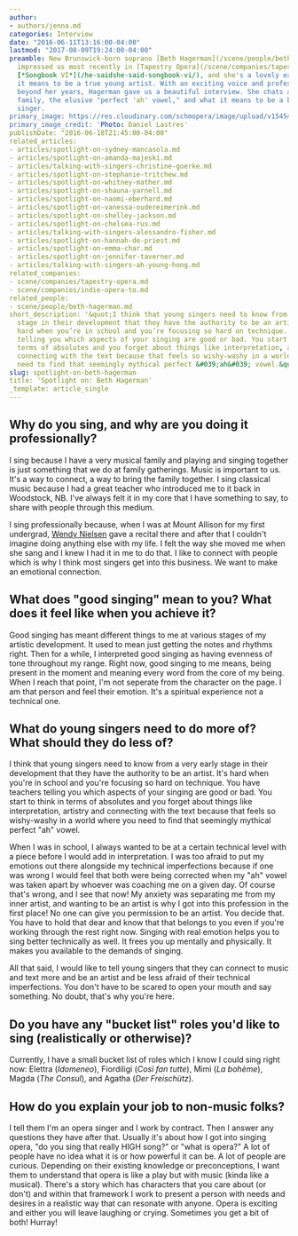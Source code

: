 ```yaml
---
author:
- authors/jenna.md
categories: Interview
date: "2016-06-11T13:16:00-04:00"
lastmod: "2017-08-09T19:24:00-04:00"
preamble: New Brunswick-born soprano [Beth Hagerman](/scene/people/beth-hagerman/)
  impressed us most recently in [Tapestry Opera](/scene/companies/tapestry-opera/)'s
  [*Songbook VI*](/he-saidshe-said-songbook-vi/), and she's a lovely example of what
  it means to be a true young artist. With an exciting voice and professional wisdom
  beyond her years, Hagerman gave us a beautiful interview. She chats about her musical
  family, the elusive "perfect 'ah' vowel," and what it means to be a brave and autonomous
  singer.
primary_image: https://res.cloudinary.com/schmopera/image/upload/v1545409169/media/webhook-uploads/1502320535393/2017-08-10---Hagerman.jpg.jpg
primary_image_credit: 'Photo: Daniel Lastres'
publishDate: "2016-06-18T21:45:00-04:00"
related_articles:
- articles/spotlight-on-sydney-mancasola.md
- articles/spotlight-on-amanda-majeski.md
- articles/talking-with-singers-christine-goerke.md
- articles/spotlight-on-stephanie-tritchew.md
- articles/spotlight-on-whitney-mather.md
- articles/spotlight-on-shauna-yarnell.md
- articles/spotlight-on-naomi-eberhard.md
- articles/spotlight-on-vanessa-oudereimerink.md
- articles/spotlight-on-shelley-jackson.md
- articles/spotlight-on-chelsea-rus.md
- articles/talking-with-singers-alessandro-fisher.md
- articles/spotlight-on-hannah-de-priest.md
- articles/spotlight-on-emma-char.md
- articles/spotlight-on-jennifer-taverner.md
- articles/talking-with-singers-ah-young-hong.md
related_companies:
- scene/companies/tapestry-opera.md
- scene/companies/indie-opera-to.md
related_people:
- scene/people/beth-hagerman.md
short_description: '&quot;I think that young singers need to know from a very early
  stage in their development that they have the authority to be an artist. It&#039;s
  hard when you’re in school and you’re focusing so hard on technique. You have teachers
  telling you which aspects of your singing are good or bad. You start to think in
  terms of absolutes and you forget about things like interpretation, artistry and
  connecting with the text because that feels so wishy-washy in a world where you
  need to find that seemingly mythical perfect &#039;ah&#039; vowel.&quot;'
slug: spotlight-on-beth-hagerman
title: 'Spotlight on: Beth Hagerman'
_template: article_single
---
```


## Why do you sing, and why are you doing it professionally?

I sing because I have a very musical family and playing and singing together is just something that we do at family gatherings. Music is important to us. It's a way to connect, a way to bring the family together. I sing classical music because I had a great teacher who introduced me to it back in Woodstock, NB. I've always felt it in my core that I have something to say, to share with people through this medium.

I sing professionally because, when I was at Mount Allison for my first undergrad, [Wendy Nielsen](/wendy-nielsen-on-teaching-singing/) gave a recital there and after that I couldn't imagine doing anything else with my life. I felt the way she moved me when she sang and I knew I had it in me to do that. I like to connect with people which is why I think most singers get into this business. We want to make an emotional connection.

## What does "good singing" mean to you? What does it feel like when you achieve it? 

Good singing has meant different things to me at various stages of my artistic development. It used to mean just getting the notes and rhythms right. Then for a while, I interpreted good singing as having evenness of tone throughout my range. Right now, good singing to me means, being present in the moment and meaning every word from the core of my being. When I reach that point, I'm not seperate from the character on the page. I am that person and feel their emotion. It's a spiritual experience not a technical one. 

## What do young singers need to do more of? What should they do less of? 

I think that young singers need to know from a very early stage in their development that they have the authority to be an artist. It's hard when you're in school and you're focusing so hard on technique. You have teachers telling you which aspects of your singing are good or bad. You start to think in terms of absolutes and you forget about things like interpretation, artistry and connecting with the text because that feels so wishy-washy in a world where you need to find that seemingly mythical perfect "ah" vowel.

When I was in school, I always wanted to be at a certain technical level with a piece before I would add in interpretation. I was too afraid to put my emotions out there alongside my technical imperfections because if one was wrong I would feel that both were being corrected when my "ah" vowel was taken apart by whoever was coaching me on a given day. Of course that's wrong, and I see that now! My anxiety was separating me from my inner artist, and wanting to be an artist is why I got into this profession in the first place! No one can give you permission to be an artist. You decide that. You have to hold that dear and know that that belongs to you even if you're working through the rest right now. Singing with real emotion helps you to sing better technically as well. It frees you up mentally and physically. It makes you available to the demands of singing.

All that said, I would like to tell young singers that they can connect to music and text more and be an artist and be less afraid of their technical imperfections. You don't have to be scared to open your mouth and say something. No doubt, that's why you're here. 

## Do you have any "bucket list" roles you'd like to sing (realistically or otherwise)? 

Currently, I have a small bucket list of roles which I know I could sing right now: Elettra (*Idomeneo*), Fiordiligi (*Così fan tutte*), Mimì (*La bohème*), Magda (*The Consul*), and Agatha (*Der Freischütz*).

## How do you explain your job to non-music folks? 

I tell them I'm an opera singer and I work by contract. Then I answer any questions they have after that. Usually it's about how I got into singing opera, "do you sing that really HIGH song?" or "what is opera?" A lot of people have no idea what it is or how powerful it can be. A lot of people are curious. Depending on their existing knowledge or preconceptions, I want them to understand that opera is like a play but with music (kinda like a musical). There's a story which has characters that you care about (or don't) and within that framework I work to present a person with needs and desires in a realistic way that can resonate with anyone. Opera is exciting and either you will leave laughing or crying. Sometimes you get a bit of both! Hurray!
